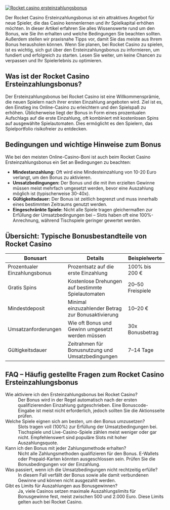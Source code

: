 [![Rocket casino ersteinzahlungsbonus](https://123-caf.pages.dev/gitsignup.png)](https://vrmoo.ru/Bt82HjjY)

<p>Der Rocket Casino Ersteinzahlungsbonus ist ein attraktives Angebot für neue Spieler, die das Casino kennenlernen und ihr Spielkapital erhöhen möchten. In dieser Artikel erfahren Sie alles Wissenswerte rund um den Bonus, wie Sie ihn erhalten und welche Bedingungen Sie beachten sollten. Außerdem stellen wir praxisnahe Tipps vor, damit Sie das meiste aus Ihrem Bonus herausholen können. Wenn Sie planen, bei Rocket Casino zu spielen, ist es wichtig, sich gut über den Ersteinzahlungsbonus zu informieren, um fundiert und erfolgreich zu starten. Lesen Sie weiter, um keine Chancen zu verpassen und Ihr Spielerlebnis zu optimieren.</p>  <h2>Was ist der Rocket Casino Ersteinzahlungsbonus?</h2> <p>Der Ersteinzahlungsbonus bei Rocket Casino ist eine Willkommensprämie, die neuen Spielern nach ihrer ersten Einzahlung angeboten wird. Ziel ist es, den Einstieg ins Online-Casino zu erleichtern und den Spielspaß zu erhöhen. Üblicherweise liegt der Bonus in Form eines prozentualen Aufschlags auf die erste Einzahlung, oft kombiniert mit kostenlosen Spins auf ausgewählte Spielautomaten. Dies ermöglicht es den Spielern, das Spielportfolio risikofreier zu entdecken.</p>  <h2>Bedingungen und wichtige Hinweise zum Bonus</h2> <p>Wie bei den meisten Online-Casino-Boni ist auch beim Rocket Casino Ersteinzahlungsbonus ein Set an Bedingungen zu beachten:</p> <ul>   <li><strong>Mindestanzahlung:</strong> Oft wird eine Mindesteinzahlung von 10-20 Euro verlangt, um den Bonus zu aktivieren.</li>   <li><strong>Umsatzbedingungen:</strong> Der Bonus und die mit ihm erzielten Gewinne müssen meist mehrfach umgesetzt werden, bevor eine Auszahlung möglich ist (typischerweise 30-40x).</li>   <li><strong>Gültigkeitsdauer:</strong> Der Bonus ist zeitlich begrenzt und muss innerhalb eines bestimmten Zeitraums genutzt werden.</li>   <li><strong>Eingeschränkte Spiele:</strong> Nicht alle Spiele tragen gleichermaßen zur Erfüllung der Umsatzbedingungen bei – Slots haben oft eine 100%-Anrechnung, während Tischspiele geringer gewertet werden.</li> </ul>  <h2>Übersicht: Typische Bonusbestandteile von Rocket Casino</h2> <table>   <thead>     <tr>       <th>Bonusart</th>       <th>Details</th>       <th>Beispielwerte</th>     </tr>   </thead>   <tbody>     <tr>       <td>Prozentualer Einzahlungsbonus</td>       <td>Prozentsatz auf die erste Einzahlung</td>       <td>100% bis 200 €</td>     </tr>     <tr>       <td>Gratis Spins</td>       <td>Kostenlose Drehungen auf bestimmte Spielautomaten</td>       <td>20–50 Freispiele</td>     </tr>     <tr>       <td>Mindestdeposit</td>       <td>Minimal einzuzahlender Betrag zur Bonusaktivierung</td>       <td>10–20 €</td>     </tr>     <tr>       <td>Umsatzanforderungen</td>       <td>Wie oft Bonus und Gewinn umgesetzt werden müssen</td>       <td>30x Bonusbetrag</td>     </tr>     <tr>       <td>Gültigkeitsdauer</td>       <td>Zeitrahmen für Bonusnutzung und Umsatzbedingungen</td>       <td>7–14 Tage</td>     </tr>   </tbody> </table>  <h2>FAQ – Häufig gestellte Fragen zum Rocket Casino Ersteinzahlungsbonus</h2> <dl>   <dt>Wie aktiviere ich den Ersteinzahlungsbonus bei Rocket Casino?</dt>   <dd>Der Bonus wird in der Regel automatisch nach der ersten qualifizierenden Einzahlung gutgeschrieben. Eine Bonuscode-Eingabe ist meist nicht erforderlich, jedoch sollten Sie die Aktionsseite prüfen.</dd>    <dt>Welche Spiele eignen sich am besten, um den Bonus umzusetzen?</dt>   <dd>Slots tragen voll (100%) zur Erfüllung der Umsatzbedingungen bei. Tischspiele und Live-Casino-Spiele zählen meist weniger oder gar nicht. Empfehlenswert sind populäre Slots mit hoher Auszahlungsquote.</dd>    <dt>Kann ich den Bonus mit jeder Zahlungsmethode erhalten?</dt>   <dd>Nicht alle Zahlungsmethoden qualifizieren für den Bonus. E-Wallets oder Prepaid-Karten könnten ausgeschlossen sein. Prüfen Sie die Bonusbedingungen vor der Einzahlung.</dd>    <dt>Was passiert, wenn ich die Umsatzbedingungen nicht rechtzeitig erfülle?</dt>   <dd>In diesem Fall verfällt der Bonus sowie alle damit verbundenen Gewinne und können nicht ausgezahlt werden.</dd>    <dt>Gibt es Limits für Auszahlungen aus Bonusgewinnen?</dt>   <dd>Ja, viele Casinos setzen maximale Auszahlungslimits für Bonusgewinne fest, meist zwischen 500 und 2.000 Euro. Diese Limits gelten auch bei Rocket Casino.</dd> </dl>